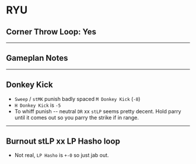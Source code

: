 # RYU
## Corner Throw Loop: Yes
___
## Gameplan Notes


___
## Donkey Kick
- `Sweep` / `stMK` punish badly spaced `M Donkey Kick` (`-8`) 
- `H Donkey Kick` is `-5`
- To whiff punish -- neutral `DR` xx `stLP` seems pretty decent. Hold parry until it comes out so you parry the strike if in range. 
___
## Burnout stLP xx LP Hasho loop
- Not real, `LP Hasho` is `+-0` so just jab out.

